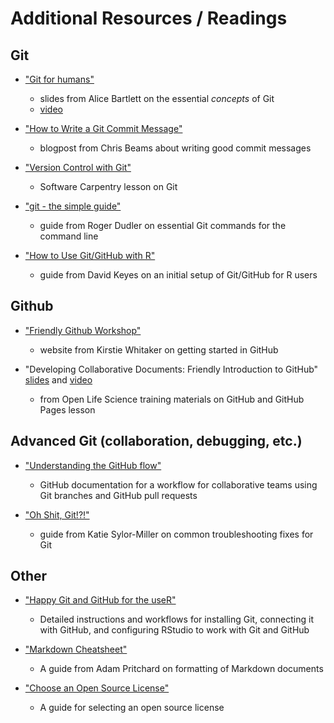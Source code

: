 # Additional Resources / Readings

## Git

* ["Git for humans"](https://speakerdeck.com/alicebartlett/git-for-humans)
  - slides from Alice Bartlett on the essential *concepts* of Git
  - [video](https://www.youtube.com/watch?v=eWxxfttcMts)

* ["How to Write a Git Commit Message"](https://chris.beams.io/posts/git-commit/)
  - blogpost from Chris Beams about writing good commit messages

* ["Version Control with Git"](https://swcarpentry.github.io/git-novice/)
  - Software Carpentry lesson on Git

* ["git - the simple guide"](https://rogerdudler.github.io/git-guide/)
  - guide from Roger Dudler on essential Git commands for the command line
  
* ["How to Use Git/GitHub with R"](https://rfortherestofus.com/2021/02/how-to-use-git-github-with-r/)
  - guide from David Keyes on an initial setup of Git/GitHub for R users

## Github

* ["Friendly Github Workshop"](https://kirstiejane.github.io/friendly-github-intro/)
  - website from Kirstie Whitaker on getting started in GitHub
  
* "Developing Collaborative Documents: Friendly Introduction to GitHub" [slides](https://docs.google.com/presentation/d/1_bmRZcLwQrUkVTAMvq7W_x4ML_aphSwVEnkLrDy-Fd4/edit?usp=sharing) and [video](https://youtu.be/QRUvQgKbVZQ)
  - from Open Life Science training materials on GitHub and GitHub Pages lesson

## Advanced Git (collaboration, debugging, etc.)

* ["Understanding the GitHub flow"](https://guides.github.com/introduction/flow/)
  - GitHub documentation for a workflow for collaborative teams using Git branches and GitHub pull requests

* ["Oh Shit, Git!?!"](https://ohshitgit.com/)
  - guide from Katie Sylor-Miller on common troubleshooting fixes for Git

## Other

* ["Happy Git and GitHub for the useR"](https://happygitwithr.com/)
  - Detailed instructions and workflows for installing Git, connecting it with GitHub, and configuring RStudio to work with Git and GitHub

* ["Markdown Cheatsheet"](https://github.com/adam-p/markdown-here/wiki/Markdown-Cheatsheet)
  - A guide from Adam Pritchard on formatting of Markdown documents

* ["Choose an Open Source License"](https://choosealicense.com/)
  - A guide for selecting an open source license
